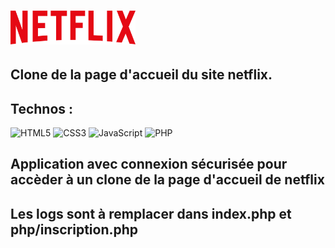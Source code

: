 



  #  <img style="width: 200px;" src="./assets/logo.png" />

## Clone de la page d'accueil du site netflix.
## Technos : 
![HTML5](https://img.shields.io/badge/html5-%23E34F26.svg?style=for-the-badge&logo=html5&logoColor=white)
![CSS3](https://img.shields.io/badge/css3-%231572B6.svg?style=for-the-badge&logo=css3&logoColor=white)
![JavaScript](https://img.shields.io/badge/javascript-%23323330.svg?style=for-the-badge&logo=javascript&logoColor=%23F7DF1E)
![PHP](https://img.shields.io/badge/php-%23777BB4.svg?style=for-the-badge&logo=php&logoColor=white)

## Application avec connexion sécurisée pour accèder à un clone de la page d'accueil de netflix

## Les logs sont à remplacer dans index.php et php/inscription.php

